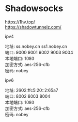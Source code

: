 # Shadowsocks

https://1hv.top/<br>
https://shadowtunnelz.com/<br>




ipv4<br>

地址: ss.nobey.cn ss1.nobey.cn<br>
端口: 9000 9001 9002 9003 9004<br>
本地端口: 1080<br>
加密方式: aes-256-cfb<br>
密码: nobey<br>

ipv6<br>

地址: 2602:ffc5:20::2:65a7<br>
端口: 8002 8003 8004<br>
本地端口: 1080<br>
加密方式: aes-256-cfb<br>
密码: nobey<br>
